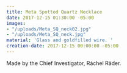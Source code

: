 ```yaml
---
title: Meta Spotted Quartz Necklace
date: 2017-12-15 01:30:00 -05:00
images:
- "/uploads/Meta_SQ_neck02.jpg"
- "/uploads/Meta_SQ_neck.jpg"
material: 'Glass and goldfilled wire. '
creation-date: 2017-12-15 00:00:00 -05:00
---
```


Made by the Chief Investigator, Ráchel Räder.